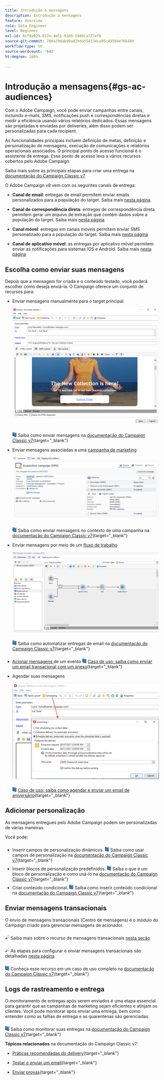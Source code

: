 ```yaml
---
title: Introdução a mensagens
description: Introdução a mensagens
feature: Overview
role: Data Engineer
level: Beginner
exl-id: 6cf8a929-637e-4e51-9160-5980ca727efb
source-git-commit: 780a29dab99ad2bda554134ca95c435b9e76b494
workflow-type: ht
source-wordcount: '643'
ht-degree: 100%

---
```


# Introdução a mensagens{#gs-ac-audiences}

Com o Adobe Campaign, você pode enviar campanhas entre canais, incluindo e-mails, SMS, notificações push e correspondências diretas e medir a eficiência usando vários relatórios dedicados. Essas mensagens são projetadas e enviadas por deliveries, além disso podem ser personalizadas para cada recipient.

As funcionalidades principais incluem definição de metas, definição e personalização de mensagens, execução de comunicações e relatórios operacionais associados. O principal ponto de acesso funcional é o assistente de entrega. Esse ponto de acesso leva a vários recursos cobertos pelo Adobe Campaign.

Saiba mais sobre as principais etapas para criar uma entrega na [documentação do Campaign Classic v7](https://experienceleague.adobe.com/docs/campaign-classic/using/sending-messages/key-steps-when-creating-a-delivery/steps-about-delivery-creation-steps.html?lang=pt-BR).

O Adobe Campaign v8 vem com os seguintes canais de entrega:

* **Canal de email**: entregas de email permitem enviar emails personalizados para a população do target. Saiba mais [nesta página](../send/email.md).

* **Canal de correspondência direta**: entregas de correspondência direta permitem gerar um arquivo de extração que contém dados sobre a população do target.  Saiba mais [nesta página](../send/direct-mail.md)

* **Canal móvel**: entregas em canais móveis permitem enviar SMS personalizado para a população do target.  Saiba mais [nesta página](../send/sms.md)

* **Canal de aplicativo móvel**: as entregas por aplicativo móvel permitem enviar as notificações para sistemas iOS e Android.  Saiba mais [nesta página](../send/push.md)

<!--
* **LINE channel**: LINE deliveries let you send messages on LINE, an instant messaging application available on all smartphones. Learn more in [this page](../send/line.md)
-->

## Escolha como enviar suas mensagens

Depois que a mensagem for criada e o conteúdo testado, você poderá escolher como deseja enviá-la. O Campaign oferece um conjunto de recursos para:

* Enviar mensagens manualmente para o target principal

   ![](assets/send-email.png)

   ![](../assets/do-not-localize/book.png) Saiba como enviar mensagens na [documentação do Campaign Classic v7](https://experienceleague.adobe.com/docs/campaign-classic/using/sending-messages/sending-emails/sending-an-email/sending-messages.html?lang=pt-BR){target=&quot;_blank&quot;}

* Enviar mensagens associadas a uma [campanha de marketing](campaigns.md)

   ![](assets/deliveries-in-a-campaign.png)

   ![](../assets/do-not-localize/book.png) Saiba como enviar mensagens no contexto de uma campanha na [documentação do Campaign Classic v7](https://experienceleague.adobe.com/docs/campaign-classic/using/orchestrating-campaigns/orchestrate-campaigns/marketing-campaign-deliveries.html?lang=pt-BR){target=&quot;_blank&quot;}

* Enviar mensagens por meio de um [fluxo de trabalho](../config/workflows.md)

   ![](assets/send-in-a-wf.png)

   ![](../assets/do-not-localize/book.png) Saiba como automatizar entregas de email na [documentação do Campaign Classic v7](https://experienceleague.adobe.com/docs/campaign-classic/using/automating-with-workflows/action-activities/delivery.html?lang=pt-BR){target=&quot;_blank&quot;}

* [Acionar mensagens ](../send/transactional.md) de um evento
   ![](../assets/do-not-localize/book.png) [Caso de uso: saiba como enviar um email transacional com um anexo](https://experienceleague.adobe.com/docs/campaign-classic/using/transactional-messaging/transactional-email-with-attachments.html?lang=pt-BR){target=&quot;_blank&quot;}

* Agendar suas mensagens

   ![](assets/schedule-send.png)

   ![](../assets/do-not-localize/book.png) [Caso de uso: saiba como agendar e enviar um email de aniversário](https://experienceleague.adobe.com/docs/campaign-classic/using/automating-with-workflows/use-cases/deliveries/sending-a-birthday-email.html?lang=pt-BR){target=&quot;_blank&quot;}


## Adicionar personalização

As mensagens entregues pelo Adobe Campaign podem ser personalizadas de várias maneiras.

Você pode:

* Inserir campos de personalização dinâmicos.
   ![](../assets/do-not-localize/book.png) Saiba como usar campos de personalização na [documentação do Campaign Classic v7](https://experienceleague.adobe.com/docs/campaign-classic/using/sending-messages/personalizing-deliveries/personalization-fields.html?lang=pt-BR){target=&quot;_blank&quot;}
* Inserir blocos de personalização predefinidos.
   ![](../assets/do-not-localize/book.png) Saiba o que é um bloco de personalização e como usá-lo na [documentação do Campaign Classic v7](https://experienceleague.adobe.com/docs/campaign-classic/using/sending-messages/personalizing-deliveries/personalization-blocks.html?lang=pt-BR){target=&quot;_blank&quot;}
* Criar conteúdo condicional.
   ![](../assets/do-not-localize/book.png) Saiba como inserir conteúdo condicional na [documentação do Campaign Classic v7](https://experienceleague.adobe.com/docs/campaign-classic/using/sending-messages/personalizing-deliveries/conditional-content.html?lang=pt-BR){target=&quot;_blank&quot;}

## Enviar mensagens transacionais

O envio de mensagens transacionais (Centro de mensagens) é o módulo do Campaign criado para gerenciar mensagens de acionador.

![](../assets/do-not-localize/glass.png) Saiba mais sobre o recurso de mensagens transacionais [nesta seção](../dev/architecture.md#transac-msg-archi)

![](../assets/do-not-localize/glass.png) As etapas para configurar e enviar mensagens transacionais são detalhadas [nesta página](../send/transactional.md)

![](../assets/do-not-localize/book.png) Conheça esse recurso em um caso de uso completo na [documentação do Campaign Classic v7](https://experienceleague.adobe.com/docs/campaign-classic/using/transactional-messaging/transactional-email-with-attachments.html?lang=pt-BR){target=&quot;_blank&quot;}

## Logs de rastreamento e entrega

O monitoramento de entregas após serem enviados é uma etapa essencial para garantir que as campanhas de marketing sejam eficientes e atinjam os clientes. Você pode monitorar após enviar uma entrega, bem como entender como as falhas de entrega e as quarentenas são gerenciadas.

![](../assets/do-not-localize/book.png) Saiba como monitorar suas entregas na [documentação do Campaign Classic v7](https://experienceleague.adobe.com/docs/campaign-classic/using/sending-messages/monitoring-deliveries/about-delivery-monitoring.html?lang=pt-BR#sending-messages){target=&quot;_blank&quot;}


**Tópicos relacionados** na documentação do Campaign Classic v7:

* [Práticas recomendadas do delivery](https://experienceleague.adobe.com/docs/campaign-classic/using/sending-messages/key-steps-when-creating-a-delivery/delivery-bestpractices/delivery-best-practices.html?lang=pt-BR){target=&quot;_blank&quot;}

* [Testar e enviar um email](https://experienceleague.adobe.com/docs/campaign-classic/using/sending-messages/sending-emails/sending-an-email/sending-messages.html?lang=pt-BR){target=&quot;_blank&quot;}

* [Enviar provas](https://experienceleague.adobe.com/docs/campaign-classic/using/sending-messages/key-steps-when-creating-a-delivery/steps-validating-the-delivery.html?lang=pt-BR){target=&quot;_blank&quot;}
